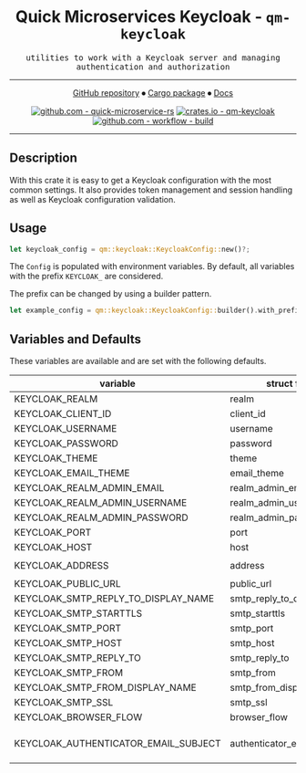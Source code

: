<div align="center">

# Quick Microservices Keycloak - `qm-keycloak`

<samp>utilities to work with a Keycloak server and managing authentication and authorization</samp>

---

[GitHub repository](https://github.com/hd-gmbh-dev/quick-microservice-rs/tree/main/crates/keycloak)
⏺
[Cargo package](https://crates.io/crates/qm-keycloak)
⏺
[Docs](https://docs.rs/qm-keycloak/latest)

[![github.com - quick-microservice-rs](https://img.shields.io/github/v/release/hd-gmbh-dev/quick-microservice-rs?label=%20&logo=github)](https://github.com/hd-gmbh-dev/quick-microservice-rs/releases/latest)
[![crates.io - qm-keycloak](https://img.shields.io/crates/v/qm-keycloak?label=%20&logo=rust)](https://crates.io/crates/qm-keycloak)\
[![github.com - workflow - build](https://img.shields.io/github/actions/workflow/status/hd-gmbh-dev/quick-microservice-rs/build.yaml)](https://github.com/hd-gmbh-dev/quick-microservice-rs/actions/workflows/build.yaml)

</div>

---

## Description

With this crate it is easy to get a Keycloak configuration with the most common settings.
It also provides token management and session handling as well as Keycloak configuration validation.

## Usage

```rust
let keycloak_config = qm::keycloak::KeycloakConfig::new()?;
```

The `Config` is populated with environment variables. By default, all variables with the prefix
`KEYCLOAK_` are considered.

The prefix can be changed by using a builder pattern.

```rust
let example_config = qm::keycloak::KeycloakConfig::builder().with_prefix("EXAMPLE_").build()?;
```

## Variables and Defaults

These variables are available and are set with the following defaults.

| variable                             | struct field                | default                         |
| ------------------------------------ | --------------------------- | ------------------------------- |
| KEYCLOAK_REALM                       | realm                       | "rmp"                           |
| KEYCLOAK_CLIENT_ID                   | client_id                   | "spa"                           |
| KEYCLOAK_USERNAME                    | username                    | "admin"                         |
| KEYCLOAK_PASSWORD                    | password                    | "admin"                         |
| KEYCLOAK_THEME                       | theme                       | "qm"                            |
| KEYCLOAK_EMAIL_THEME                 | email_theme                 | "qm"                            |
| KEYCLOAK_REALM_ADMIN_EMAIL           | realm_admin_email           | "admin@test.local"              |
| KEYCLOAK_REALM_ADMIN_USERNAME        | realm_admin_username        | "admin"                         |
| KEYCLOAK_REALM_ADMIN_PASSWORD        | realm_admin_password        | "Admin123!"                     |
| KEYCLOAK_PORT                        | port                        | 42210                           |
| KEYCLOAK_HOST                        | host                        | "127.0.0.1"                     |
| KEYCLOAK_ADDRESS                     | address                     | `http://{host}:{port}/`         |
| KEYCLOAK_PUBLIC_URL                  | public_url                  | "http://127.0.0.1:80"           |
| KEYCLOAK_SMTP_REPLY_TO_DISPLAY_NAME  | smtp_reply_to_display_name  |                                 |
| KEYCLOAK_SMTP_STARTTLS               | smtp_starttls               | false                           |
| KEYCLOAK_SMTP_PORT                   | smtp_port                   | 1025                            |
| KEYCLOAK_SMTP_HOST                   | smtp_host                   | "smtp"                          |
| KEYCLOAK_SMTP_REPLY_TO               | smtp_reply_to               |                                 |
| KEYCLOAK_SMTP_FROM                   | smtp_from                   | "noreply@test.local"            |
| KEYCLOAK_SMTP_FROM_DISPLAY_NAME      | smtp_from_display_name      |                                 |
| KEYCLOAK_SMTP_SSL                    | smtp_ssl                    | false                           |
| KEYCLOAK_BROWSER_FLOW                | browser_flow                | "browser"                       |
| KEYCLOAK_AUTHENTICATOR_EMAIL_SUBJECT | authenticator_email_subject | "Temporary Authentication Code" |
